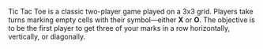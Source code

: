 Tic Tac Toe is a classic two-player game played on a 3x3 grid. Players take turns marking empty cells with their symbol—either **X** or **O**. The objective is to be the first player to get three of your marks in a row horizontally, vertically, or diagonally.

